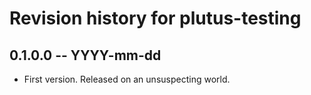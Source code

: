 # Revision history for plutus-testing

## 0.1.0.0 -- YYYY-mm-dd

* First version. Released on an unsuspecting world.
